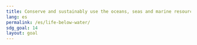 ```yaml
---
title: Conserve and sustainably use the oceans, seas and marine resources for sustainable development
lang: es
permalink: /es/life-below-water/
sdg_goal: 14
layout: goal
---
```


